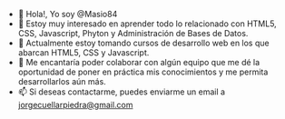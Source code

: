- 👋 Hola!, Yo soy @Masio84 
- 👀 Estoy muy interesado en aprender todo lo relacionado con HTML5, CSS, Javascript, Phyton y Administración de Bases de Datos.
- 🌱 Actualmente estoy tomando cursos de desarrollo web en los que abarcan HTML5, CSS y Javascript. 
- 💞️ Me encantaría poder colaborar con algún equipo que me dé la oportunidad de poner en práctica mis conocimientos y me permita desarrollarlos aún más.
- 📫 Si deseas contactarme, puedes enviarme un email a jorgecuellarpiedra@gmail.com

<!---
A
--->
